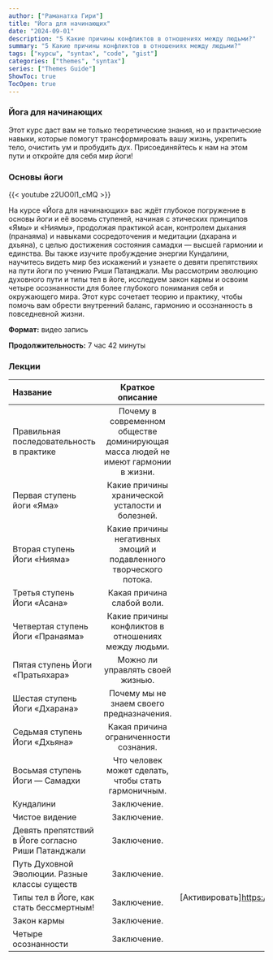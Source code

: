 ```yaml
---
author: ["Раманатха Гири"]
title: "Йога для начинающих"
date: "2024-09-01"
description: "5 Какие причины конфликтов в отношениях между людьми?"
summary: "5 Какие причины конфликтов в отношениях между людьми?"
tags: ["курсы", "syntax", "code", "gist"]
categories: ["themes", "syntax"]
series: ["Themes Guide"]
ShowToc: true
TocOpen: true
---
```


### Йога для начинающих

Этот курс даст вам не только теоретические знания, но и практические навыки, которые помогут трансформировать вашу жизнь, укрепить тело, очистить ум и пробудить дух. Присоединяйтесь к нам на этом пути и откройте для себя мир йоги! 

### Основы йоги

{{< youtube z2UO0l1_cMQ >}}

На курсе «Йога для начинающих» вас ждёт глубокое погружение в основы йоги и её восемь ступеней, начиная с этических принципов «Ямы» и «Ниямы», продолжая практикой асан, контролем дыхания (пранаяма) и навыками сосредоточения и медитации (дхарана и дхьяна), с целью достижения состояния самадхи — высшей гармонии и единства. Вы также изучите пробуждение энергии Кундалини, научитесь видеть мир без искажений и узнаете о девяти препятствиях на пути йоги по учению Риши Патанджали. Мы рассмотрим эволюцию духовного пути и типы тел в йоге, исследуем закон кармы и освоим четыре осознанности для более глубокого понимания себя и окружающего мира. Этот курс сочетает теорию и практику, чтобы помочь вам обрести внутренний баланс, гармонию и осознанность в повседневной жизни.


**Формат:** видео запись

**Продолжительность:** 7 час 42 минуты


### Лекции

| Название         | Краткое описание          | Контент                      |
| :--------------- | :--------------: | -------------------------: |
| Правильная последовательность в практике | Почему в современном обществе доминирующая масса людей не имеют гармонии в жизни. | [Бесплатно](https://www.youtube.com/embed/z2UO0l1_cMQ)  |
| Первая ступень йоги «Яма» | Какие причины хранической усталости и болезней. | [Активировать](https://prosvetlenie.pro/wpm/garmonichnaya-lichnost/gl-2/)  |
| Вторая ступень Йоги «Нияма» | Какие причины негативных эмоций и подавленного творческого потока. | [Активировать](https://prosvetlenie.pro/wpm/garmonichnaya-lichnost/gl-3/)  |
| Третья ступень Йоги «Асана» | Какая причина слабой воли. | [Активировать](https://prosvetlenie.pro/wpm/garmonichnaya-lichnost/gl-4/)  |
| Четвертая ступень Йоги «Пранаяма» | Какие причины конфликтов в отношениях между людьми. | [Активировать](https://prosvetlenie.pro/wpm/garmonichnaya-lichnost/gl-5/)  |
| Пятая ступень Йоги «Пратьяхара» | Можно ли управлять своей жизнью. | [Активировать](https://prosvetlenie.pro/wpm/garmonichnaya-lichnost/gl-6/)  |
| Шестая ступень Йоги «Дхарана» | Почему мы не знаем своего предназначения. | [Активировать](https://prosvetlenie.pro/wpm/garmonichnaya-lichnost/gl-7/)  |
| Седьмая ступень Йоги «Дхьяна» | Какая причина ограниченности сознания. | [Активировать](https://prosvetlenie.pro/wpm/garmonichnaya-lichnost/gl-8/)  |
| Восьмая ступень Йоги — Самадхи | Что человек может сделать, чтобы стать гармоничным. | [Активировать](https://prosvetlenie.pro/wpm/garmonichnaya-lichnost/gl-9/)  |
| Кундалини | Заключение. | [Активировать](https://prosvetlenie.pro/wpm/garmonichnaya-lichnost/gl-10/)  |
| Чистое видение | Заключение. | [Активировать](https://prosvetlenie.pro/wpm/garmonichnaya-lichnost/gl-10/)  |
| Девять препятствий в Йоге согласно Риши Патанджали | Заключение. | [Активировать](https://prosvetlenie.pro/wpm/garmonichnaya-lichnost/gl-10/)  |
| Путь Духовной Эволюции. Разные классы существ | Заключение. | [Активировать](https://prosvetlenie.pro/wpm/garmonichnaya-lichnost/gl-10/)  |
| Типы тел в Йоге, как стать бессмертным! | Заключение. | [Активировать]https://prosvetlenie.pro/wpm/yoga/tipy-tel-v-yoge/) |
| Закон кармы | Заключение. | [Активировать](https://prosvetlenie.pro/wpm/yoga/zakon-karmy/) |
| Четыре осознанности | Заключение. | [Активировать](https://prosvetlenie.pro/wpm/yoga/chetyre-osoznannosti/) |


